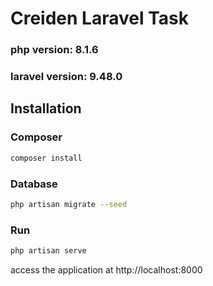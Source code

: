 # Creiden Laravel Task
### php version: 8.1.6
### laravel version: 9.48.0
## Installation
### Composer
```bash
composer install
```
### Database
```bash
php artisan migrate --seed
```
### Run
```bash
php artisan serve
```
access the application at http://localhost:8000

